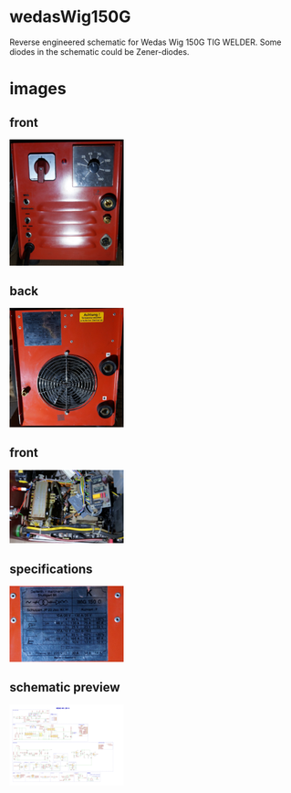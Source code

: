 # wedasWig150G
Reverse engineered schematic for Wedas Wig 150G TIG WELDER.
Some diodes in the schematic could be Zener-diodes.

<h1>images</h1>
<h2>front</h2>
<img src="front.jpg" width="200">
<h2>back</h2>
<img src="back.jpg" width="200">
<h2>front</h2>
<img src="top.jpg" width="200">
<h2>specifications</h2>
<img src="specs.jpg" width="200">
<h2>schematic preview</h2>
<img src="schematic.jpg" width="200">
